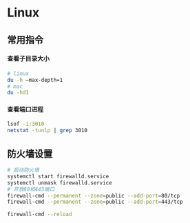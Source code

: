 # Linux

## 常用指令
#### 查看子目录大小
```bash
# linux
du -h —max-depth=1
# mac
du -hd1
```
#### 查看端口进程
```bash
lsof -i:3010
netstat -tunlp | grep 3010
```

## 防火墙设置
```bash
# 启动防火墙
systemctl start firewalld.service
systemctl unmask firewalld.service
# 开放80和443端口
firewall-cmd --permanent --zone=public --add-port=80/tcp
firewall-cmd --permanent --zone=public --add-port=443/tcp

firewall-cmd --reload
```